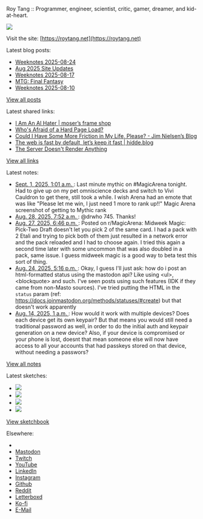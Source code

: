 Roy Tang :: Programmer, engineer, scientist, critic, gamer, dreamer, and kid-at-heart.

![](https://roytang.net/static/img/profile.jpg)

Visit the site: [https://roytang.net](https://roytang.net)

Latest blog posts:

- [Weeknotes 2025-08-24](https://roytang.net/2025/08/weeknotes-08-24/)
- [Aug 2025 Site Updates](https://roytang.net/2025/08/aug2025-site-updates/)
- [Weeknotes 2025-08-17](https://roytang.net/2025/08/weeknotes-08-17/)
- [MTG: Final Fantasy](https://roytang.net/2025/08/mtg-final-fantasy/)
- [Weeknotes 2025-08-10](https://roytang.net/2025/08/weeknotes-08-10/)

[View all posts](https://roytang.net/blog)

Latest shared links:

- [I Am An AI Hater | moser’s frame shop](https://roytang.net/2025/08/3c88013cf669a8f5cbb44957c4f0aa72/)
- [Who&#x27;s Afraid of a Hard Page Load?](https://roytang.net/2025/08/b328b73313dcf5e3f59f4f6d1b81df94/)
- [Could I Have Some More Friction in My Life, Please? - Jim Nielsen’s Blog](https://roytang.net/2025/08/2ec816e5294e54bcc1cfa78112b9aa79/)
- [The web is fast by default, let’s keep it fast | hidde.blog](https://roytang.net/2025/08/a2d39f0179ef7fca30da54657ff3cef4/)
- [The Server Doesn&#x27;t Render Anything](https://roytang.net/2025/08/92bfea5eda122c3461b68e021ef1ee59/)

[View all links](https://roytang.net/links)

Latest notes:

- [Sept. 1, 2025, 1:01 a.m. ](https://roytang.net/2025/08/115124448145611956/): Last minute mythic on #MagicArena tonight. Had to give up on my pet omniscience decks and switch to Vivi Cauldron to get there, still took a while. I wish Arena had an emote that was like &quot;Please let me win, I just need 1 more to rank up!!&quot; Magic Arena screenshot of getting to Mythic rank
- [Aug. 28, 2025, 7:52 a.m. ](https://roytang.net/2025/08/115103414738357302/): @drwho 745. Thanks!
- [Aug. 27, 2025, 6:46 p.m. ](https://roytang.net/2025/08/1n1dnix/): Posted on r/MagicArena: Midweek Magic: Pick-Two Draft doesn&#x27;t let you pick 2 of the same card. I had a pack with 2 Etali and trying to pick both of them just resulted in a network error and the pack reloaded and I had to choose again. I tried this again a second time later with some uncommon that was also doubled in a pack, same issue. I guess midweek magic is a good way to beta test this sort of thing.
- [Aug. 24, 2025, 5:16 p.m. ](https://roytang.net/2025/08/115082986711650736/): Okay, I guess I&#x27;ll just ask: how do i post an html-formatted status using the mastodon api? Like using &lt;ul&gt;, &lt;blockquote&gt; and such. I&#x27;ve seen posts using such features (IDK if they came from non-Masto sources). I&#x27;ve tried putting the HTML in the `status` param (ref: https://docs.joinmastodon.org/methods/statuses/#create) but that doesn&#x27;t work apparently
- [Aug. 14, 2025, 1 a.m. ](https://roytang.net/2025/08/n8hxwde/): How would it work with multiple devices? Does each device get its own keypair? But that means you would still need a traditional password as well, in order to do the initial auth and keypair generation on a new device? Also, if your device is compromised or your phone is lost, doesnt that mean someone else will now have access to all your accounts that had passkeys stored on that device, without needing a passwors?

[View all notes](https://roytang.net/notes)

Latest sketches:


- ![](https://roytang.net/media/cache/32/e6/32e6bccc49e8369f7e33d4b393e24821.jpg)
- ![](https://roytang.net/media/cache/6d/bb/6dbb65d9198fe1692eed00385ef079c4.jpg)
- ![](https://roytang.net/media/cache/55/78/5578c142afd534e31f9723865e041b14.jpg)
- ![](https://roytang.net/media/cache/ab/48/ab48f5f9b0480e3f07e72a0a6795f014.jpg)

[View sketchbook](https://roytang.net/albums/sketchbook)


Elsewhere:

- []()
- [Mastodon](https://indieweb.social/@roytang)
- [Twitch](https://twitch.tv/twitchyroy)
- [YouTube](https://youtube.com/@roytang)
- [LinkedIn](https://www.linkedin.com/in/roytang)
- [Instagram](https://instagram.com/roytang0400)
- [Github](https://github.com/roytang)
- [Reddit](https://reddit.com/u/hungryroy)
- [Letterboxd](https://letterboxd.com/hungryroy/)
- [Ko-fi](https://ko-fi.com/roytang)
- [E-Mail](mailto:hello@roytang.net)